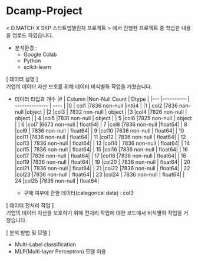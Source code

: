 # Dcamp-Project
&lt; D.MATCH X SKP 스타트업챌린지 프로젝트 > 에서 진행한 프로젝트 중 학습한 내용을 업로드 하였습니다.

- 분석환경 :
    - Google Colab
    - Python
    - scikit-learn


[ 데이터 설명 ]  
  기업의 데이터 자산 보호를 위해 데이터 비식별화 작업을 거쳤습니다.
  
  - 데이터 타입과 개수 
 |#   | Column     |Non-Null Count | Dtype | 
|---  |---------- | -------------- | ---- | 
|0  | col1        |7836 non-null   |int64  |
|1  | col2         |7836 non-null   |object |
|2   |col3         | 7832 non-null  | object |
|3   |col4          |7826 non-null  | object |
| 4   |col5          |7831 non-null  | object |
| 5   |col6           |7825 non-null  | object |
| 6   |col7          |6673 non-null  | float64|
| 7   |col8         |7836 non-null   |float64|
| 8   |col9          | 7836 non-null  | float64|
| 9   |col10    |7836 non-null  | float64|
| 10  |col11    |7836 non-null  | float64|
| 11  |col12       | 7836 non-null |  float64|
| 12  |col13       | 7836 non-null |  float64|
| 13  |col14       | 7836 non-null  | float64|
| 14  |col15       | 7836 non-null  | float64|
| 15  |col16     |7836 non-null  | float64|
| 16  |col17     |7836 non-null  | float64|
| 17  |col18   |7836 non-null  | float64|
| 18  |col19  |7836 non-null  | float64|
| 19  |col20      | 7836 non-null | float64|
| 20  |col21       | 7836 non-null |  float64|
| 21  |col22        |7836 non-null  | float64|
| 22  |col23        |7836 non-null  | float64|
| 23  |col24        | 7836 non-null |  float64|
| 24  |col25        |7836 non-null  | float64|

 
    - 구매 여부에 관한 데이터(categorical data) : col3

[ 데이터 전처리 작업 ]  
  기업의 데이터 자산을 보호하기 위해 전처리 작업에 대한 코드에서 비식별화 작업을 거쳤습니다.
  
[ 분석 방법 및 모델 ]
  - Multi-Label classification
  - MLP(Multi-layer Perceptron) 모델 이용
